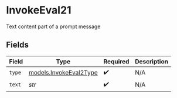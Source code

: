 # InvokeEval21

Text content part of a prompt message


## Fields

| Field                                                  | Type                                                   | Required                                               | Description                                            |
| ------------------------------------------------------ | ------------------------------------------------------ | ------------------------------------------------------ | ------------------------------------------------------ |
| `type`                                                 | [models.InvokeEval2Type](../models/invokeeval2type.md) | :heavy_check_mark:                                     | N/A                                                    |
| `text`                                                 | *str*                                                  | :heavy_check_mark:                                     | N/A                                                    |